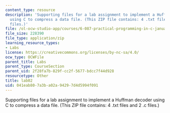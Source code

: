 ```yaml
---
content_type: resource
description: 'Supporting files for a lab assignment to implement a Huffman decoder
  using C to compress a data file. (This ZIP file contains: 4 .txt files and 2 .c
  files.)'
file: /ol-ocw-studio-app/courses/6-087-practical-programming-in-c-january-iap-2010/041eab807a3ba02a94297d4d5994f091_lab02.zip
file_size: 228390
file_type: application/zip
learning_resource_types:
- Labs
license: https://creativecommons.org/licenses/by-nc-sa/4.0/
ocw_type: OCWFile
parent_title: Labs
parent_type: CourseSection
parent_uid: 2f28fa7b-829f-cc2f-5677-bdcc7f44d928
resourcetype: Other
title: lab02
uid: 041eab80-7a3b-a02a-9429-7d4d5994f091
---
```

Supporting files for a lab assignment to implement a Huffman decoder using C to compress a data file. (This ZIP file contains: 4 .txt files and 2 .c files.)